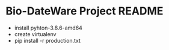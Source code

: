 # Bio-DateWare Project README
- install pyhton-3.8.6-amd64
- create virtualenv
- pip install -r production.txt
